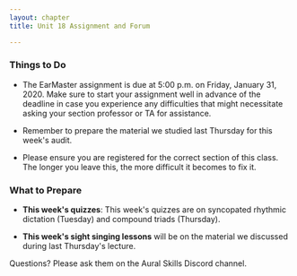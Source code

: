 ```yaml
---
layout: chapter
title: Unit 18 Assignment and Forum

---
```


### Things to Do

- The EarMaster assignment is due at 5:00 p.m. on Friday, January 31, 2020. Make sure to start your assignment well in advance of the deadline in case you experience any difficulties that might necessitate asking your section professor or TA for assistance.

- Remember to prepare the material we studied last Thursday for this week's audit.

- Please ensure you are registered for the correct section of this class. The longer you leave this, the more difficult it becomes to fix it.

### What to Prepare

- **This week's quizzes**: This week's quizzes are on syncopated rhythmic dictation (Tuesday) and compound triads (Thursday).

- **This week's sight singing lessons** will be on the material we discussed during last Thursday's lecture.

Questions? Please ask them on the Aural Skills Discord channel.